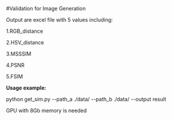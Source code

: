#Validation for Image Generation


Output are excel file with 5 values including:

1.RGB_distance

2.HSV_distance

3.MSSSIM

4.PSNR

5.FSIM


**Usage example:**

python get_sim.py --path_a ./data/ --path_b ./data/ --output result


GPU with 8Gb memory is needed

